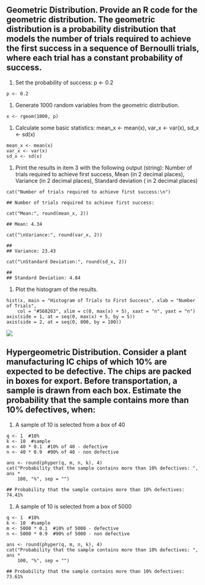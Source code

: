 ## Geometric Distribution. Provide an R code for the geometric distribution. The geometric distribution is a probability distribution that models the number of trials required to achieve the first success in a sequence of Bernoulli trials, where each trial has a constant probability of success.

1.  Set the probability of success: p &lt;- 0.2

<!-- -->

    p <- 0.2

1.  Generate 1000 random variables from the geometric distribution.

<!-- -->

    x <- rgeom(1000, p)

1.  Calculate some basic statistics: mean\_x &lt;- mean(x), var\_x &lt;-
    var(x), sd\_x &lt;- sd(x)

<!-- -->

    mean_x <- mean(x)
    var_x <- var(x)
    sd_x <- sd(x)

1.  Print the results in item 3 with the following output (string):
    Number of trials required to achieve first success, Mean (in 2
    decimal places), Variance (in 2 decimal places), Standard deviation
    ( in 2 decimal places)

<!-- -->

    cat("Number of trials required to achieve first success:\n")

    ## Number of trials required to achieve first success:

    cat("Mean:", round(mean_x, 2))

    ## Mean: 4.34

    cat("\nVariance:", round(var_x, 2))

    ## 
    ## Variance: 23.43

    cat("\nStandard Deviation:", round(sd_x, 2))

    ## 
    ## Standard Deviation: 4.84

1.  Plot the histogram of the results.

<!-- -->

    hist(x, main = "Histogram of Trials to First Success", xlab = "Number of Trials",
        col = "#568203", xlim = c(0, max(x) + 5), xaxt = "n", yaxt = "n")
    axis(side = 1, at = seq(0, max(x) + 5, by = 5))
    axis(side = 2, at = seq(0, 800, by = 100))

![](SEC-1-FA6-GROUP-1-SIGUE,-JP-FA6_files/figure-markdown_strict/unnamed-chunk-5-1.png)

## Hypergeometric Distribution. Consider a plant manufacturing IC chips of which 10% are expected to be defective. The chips are packed in boxes for export. Before transportation, a sample is drawn from each box. Estimate the probability that the sample contains more than 10% defectives, when:

1.  A sample of 10 is selected from a box of 40

<!-- -->

    q <- 1  #10%
    k <- 10  #sample
    m <- 40 * 0.1  #10% of 40 - defective
    n <- 40 * 0.9  #90% of 40 - non defective

    ans <- round(phyper(q, m, n, k), 4)
    cat("Probability that the sample contains more than 10% defectives: ", ans *
        100, "%", sep = "")

    ## Probability that the sample contains more than 10% defectives: 74.41%

1.  A sample of 10 is selected from a box of 5000

<!-- -->

    q <- 1  #10%
    k <- 10  #sample
    m <- 5000 * 0.1  #10% of 5000 - defective
    n <- 5000 * 0.9  #90% of 5000 - non defective

    ans <- round(phyper(q, m, n, k), 4)
    cat("Probability that the sample contains more than 10% defectives: ", ans *
        100, "%", sep = "")

    ## Probability that the sample contains more than 10% defectives: 73.61%
